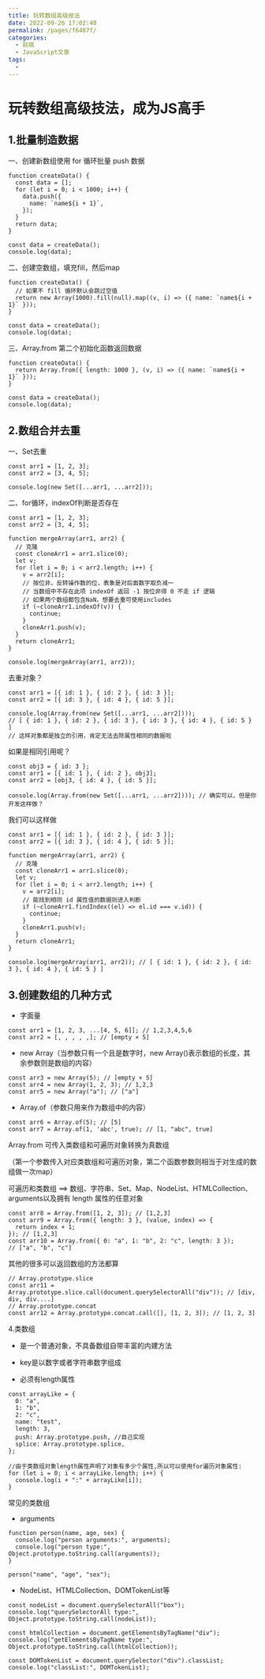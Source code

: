 ```yaml
---
title: 玩转数组高级技法
date: 2022-09-26 17:02:48
permalink: /pages/f6407f/
categories:
  - 前端
  - JavaScript文章
tags:
  - 
---
```

# 玩转数组高级技法，成为JS高手

## 1.批量制造数据

一、创建新数组使用 for 循环批量 push 数据

```
function createData() {
  const data = [];
  for (let i = 0; i < 1000; i++) {
    data.push({
      name: `name${i + 1}`,
    });
  }
  return data;
}

const data = createData();
console.log(data);

```

二、创建空数组，填充fill，然后map

```
function createData() {
  // 如果不 fill 循环默认会跳过空值
  return new Array(1000).fill(null).map((v, i) => ({ name: `name${i + 1}` }));
}

const data = createData();
console.log(data);

```

三、Array.from 第二个初始化函数返回数据

```
function createData() {
  return Array.from({ length: 1000 }, (v, i) => ({ name: `name${i + 1}` }));
}

const data = createData();
console.log(data);

```

## 2.数组合并去重

一、Set去重

```
const arr1 = [1, 2, 3];
const arr2 = [3, 4, 5];

console.log(new Set([...arr1, ...arr2]));
```

二、for循环，indexOf判断是否存在

```
const arr1 = [1, 2, 3];
const arr2 = [3, 4, 5];

function mergeArray(arr1, arr2) {
  // 克隆
  const cloneArr1 = arr1.slice(0);
  let v;
  for (let i = 0; i < arr2.length; i++) {
    v = arr2[i];
    // 按位非，反转操作数的位，表象是对后面数字取负减一
    // 当数组中不存在此项 indexOf 返回 -1 按位非得 0 不走 if 逻辑
    // 如果两个数组都包含NaN，想要去重可使用includes
    if (~cloneArr1.indexOf(v)) {
      continue;
    }
    cloneArr1.push(v);
  }
  return cloneArr1;
}

console.log(mergeArray(arr1, arr2));

```

去重对象？

```
const arr1 = [{ id: 1 }, { id: 2 }, { id: 3 }];
const arr2 = [{ id: 3 }, { id: 4 }, { id: 5 }];

console.log(Array.from(new Set([...arr1, ...arr2]))); 
// [ { id: 1 }, { id: 2 }, { id: 3 }, { id: 3 }, { id: 4 }, { id: 5 } ] 
// 这样对象都是独立的引用，肯定无法去除属性相同的数据啦
```

如果是相同引用呢？

```
const obj3 = { id: 3 };
const arr1 = [{ id: 1 }, { id: 2 }, obj3];
const arr2 = [obj3, { id: 4 }, { id: 5 }];

console.log(Array.from(new Set([...arr1, ...arr2]))); // 确实可以，但是你开发这样做？

```

我们可以这样做

```
const arr1 = [{ id: 1 }, { id: 2 }, { id: 3 }];
const arr2 = [{ id: 3 }, { id: 4 }, { id: 5 }];

function mergeArray(arr1, arr2) {
  // 克隆
  const cloneArr1 = arr1.slice(0);
  let v;
  for (let i = 0; i < arr2.length; i++) {
    v = arr2[i];
    // 能找到相同 id 属性值的数据则进入判断
    if (~cloneArr1.findIndex((el) => el.id === v.id)) {
      continue;
    }
    cloneArr1.push(v);
  }
  return cloneArr1;
}

console.log(mergeArray(arr1, arr2)); // [ { id: 1 }, { id: 2 }, { id: 3 }, { id: 4 }, { id: 5 } ]

```

## 3.创建数组的几种方式

- 字面量

```// 字面量
const arr1 = [1, 2, 3, ...[4, 5, 6]]; // 1,2,3,4,5,6
const arr2 = [, , , , ,]; // [empty × 5]
```

- new Array（当参数只有一个且是数字时，new Array()表示数组的长度，其余参数则是数组的内容）

```
const arr3 = new Array(5); // [empty × 5]
const arr4 = new Array(1, 2, 3); // 1,2,3
const arr5 = new Array("a"); // ["a"]
```

- Array.of（参数只用来作为数组中的内容）

```
const arr6 = Array.of(5); // [5]
const arr7 = Array.of(1, 'abc', true); // [1, "abc", true]
```

Array.from 可传入类数组和可遍历对象转换为真数组

（第一个参数传入对应类数组和可遍历对象，第二个函数参数则相当于对生成的数组做一次map）

可遍历和类数组 ==> 数组、字符串、Set、Map、NodeList、HTMLCollection、arguments以及拥有 length 属性的任意对象

```
const arr8 = Array.from([1, 2, 3]); // [1,2,3]
const arr9 = Array.from({ length: 3 }, (value, index) => {
  return index + 1;    
}); // [1,2,3]
const arr10 = Array.from({ 0: "a", 1: "b", 2: "c", length: 3 }); // ["a", "b", "c"]

```

其他的很多可以返回数组的方法都算

```
// Array.prototype.slice
const arr11 = Array.prototype.slice.call(document.querySelectorAll("div")); // [div, div, div....]
// Array.prototype.concat
const arr12 = Array.prototype.concat.call([], [1, 2, 3]); // [1, 2, 3]

```

4.类数组

- 是一个普通对象，不具备数组自带丰富的内建方法

- key是以数字或者字符串数字组成

- 必须有length属性


```
const arrayLike = {
  0: "a",
  1: "b",
  2: "c",
  name: "test",
  length: 3,
  push: Array.prototype.push, //自己实现
  splice: Array.prototype.splice,
};

//由于类数组对象length属性声明了对象有多少个属性,所以可以使用for遍历对象属性:
for (let i = 0; i < arrayLike.length; i++) {
  console.log(i + ":" + arrayLike[i]);
}

```

常见的类数组

- arguments

```
function person(name, age, sex) {
  console.log("person arguments:", arguments);
  console.log("person type:", Object.prototype.toString.call(arguments));
}

person("name", "age", "sex");

```


- NodeList、HTMLCollection、DOMTokenList等


```
const nodeList = document.querySelectorAll("box");
console.log("querySelectorAll type:", Object.prototype.toString.call(nodeList));

const htmlCollection = document.getElementsByTagName("div");
console.log("getElementsByTagName type:", Object.prototype.toString.call(htmlCollection)); 

const DOMTokenList = document.querySelector("div").classList;
console.log("classList:", DOMTokenList);

```